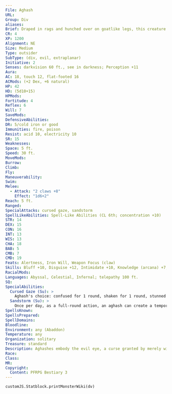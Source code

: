 ```yaml
---
File: Aghash
URL: 
Group: Div
aliases: 
Brief: Draped in rags and hunched over on goatlike legs, this creature possesses a featureless face, save for a large eye ringed by fangs.
CR: 4
XP: 1200
Alignment: NE
Size: Medium
Type: outsider
SubType: (div, evil, extraplanar)
Initiative: 2
Senses: darkvision 60 ft., see in darkness; Perception +11
Aura: 
AC: 18, touch 12, flat-footed 16
ACMods: (+2 Dex, +6 natural)
HP: 42
HD: (5d10+15)
HPMods: 
Fortitude: 4
Reflex: 6
Will: 7
SaveMods: 
DefensiveAbilities: 
DR: 5/cold iron or good
Immunities: fire, poison
Resist: acid 10, electricity 10
SR: 15
Weaknesses: 
Space: 5 ft.
Speed: 30 ft.
MoveMods: 
Burrow: 
Climb: 
Fly: 
Maneuverability: 
Swim: 
Melee: 
  - Attack: "2 claws +8"
    Effect: "1d6+2"
Reach: 5 ft.
Ranged: 
SpecialAttacks: cursed gaze, sandstorm
SpellLikeAbilities: Spell-Like Abilities (CL 6th; concentration +10)   At Will-bestow curse (DC 18), detect good, detect magic, dimension door, minor image (DC 16), spectral hand   1/day-suggestion (DC 17), summon (level 3, 1d2 dorus 25%)
STR: 14
DEX: 15
CON: 16
INT: 13
WIS: 13
CHA: 18
BAB: 5
CMB: 7
CMD: 19
Feats: Alertness, Iron Will, Weapon Focus (claw)
Skills: Bluff +10, Disguise +12, Intimidate +10, Knowledge (arcana) +7, Knowledge (planes) +7, Perception +11, Sense Motive +9, Spellcraft +9, Stealth +10
RacialMods: 
Languages: Abyssal, Celestial, Infernal; telepathy 100 ft.
SQ: 
SpecialAbilities:
  Cursed Gaze (Su): >
    Aghash's choice: confused for 1 round, shaken for 1 round, stunned for 1 round, or deals 1d4 points of damage, 30 feet, Fortitude DC 16 negates. Any creature under the effects of protection from evil is immune to an aghash's gaze. The save DC is Charisma-based.
  Sandstorm (Su): >
    Once per day, as a full-round action, an aghash can create a temporary sandstorm. This storm has a radius of 100 feet centered on the aghash and lasts for 1 minute per Hit Die the aghash possesses (typically 5). This functions as a sandstorm (Core Rulebook 431).
SpellsKnown: 
SpellsPrepared: 
SpellDomains: 
Bloodline: 
Environment: any (Abaddon)
Temperature: any
Organization: solitary
Treasure: standard
Description: Aghashes embody the evil eye, a curse granted by merely witnessing these embodiments of ruin and misfortune. Terrifying, haglike beings, aghashes wander deserts of the Material Plane spreading doom with their gazes. These wretched creatures hold nothing sacred, taking particular pleasure in bringing vain and arrogant mortals, particularly spellcasters, to ruin. Ragged and filthy, an aghash moves with a staggering motion. Its hoofed legs bend like those of a goat, giving its emaciated frame an obscene, jerking gait.  All divs exhibit some manner of compulsion, and aghashes' is to despise beautiful mortals. If given a choice between attacking two different opponents, an aghash always chooses the most physically becoming foe. Such is their loathing-or, perhaps, jealousy-that an aghash might stalk attractive foes, delighting in aff licting them with curses that sap their Charisma or otherwise undermines their charm. With its spectral hand ability an aghash can deliver curses from a distance, leading some victims to believe they've been aff licted by a disease or cursed by the gods themselves. All the while, the aghash lingers nearby, delighting in the suffering it has caused.  An aghash stands between 5 and 6 feet tall and weighs about 100 pounds.
Race: 
Class: 
MR: 
Copyright:
  Content: PFRPG Bestiary 3
---
```

```dataviewjs
customJS.Statblock.printMonsterWiki(dv)
```
